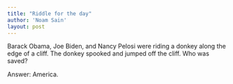 ```yaml
---
title: "Riddle for the day"
author: 'Noam Sain'
layout: post
---
```


Barack Obama, Joe Biden, and Nancy Pelosi were riding a donkey along the edge of a cliff. The donkey spooked and jumped off the cliff. Who was saved?

Answer: America.